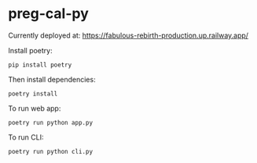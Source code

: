 # preg-cal-py

Currently deployed at: https://fabulous-rebirth-production.up.railway.app/

Install poetry:

```
pip install poetry
```

Then install dependencies:

```
poetry install
```

To run web app:

```
poetry run python app.py
```

To run CLI:

```
poetry run python cli.py
```
